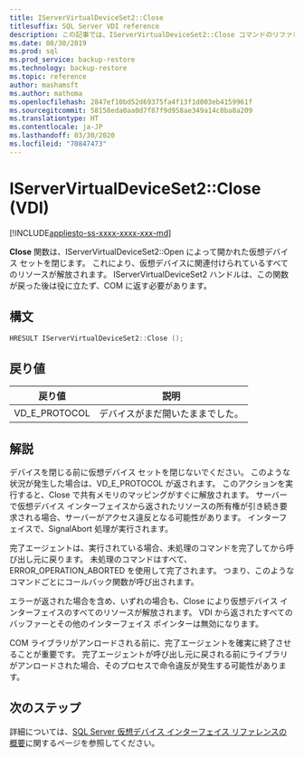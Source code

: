 ```yaml
---
title: IServerVirtualDeviceSet2::Close
titlesuffix: SQL Server VDI reference
description: この記事では、IServerVirtualDeviceSet2::Close コマンドのリファレンスを提供します。
ms.date: 08/30/2019
ms.prod: sql
ms.prod_service: backup-restore
ms.technology: backup-restore
ms.topic: reference
author: mashamsft
ms.author: mathoma
ms.openlocfilehash: 2847ef10bd52d69375fa4f13f1d003eb4159961f
ms.sourcegitcommit: 58158eda0aa0d7f87f9d958ae349a14c0ba8a209
ms.translationtype: HT
ms.contentlocale: ja-JP
ms.lasthandoff: 03/30/2020
ms.locfileid: "70847473"
---
```

# <a name="iservervirtualdeviceset2close-vdi"></a>IServerVirtualDeviceSet2::Close (VDI)

[!INCLUDE[appliesto-ss-xxxx-xxxx-xxx-md](../../../includes/appliesto-ss-xxxx-xxxx-xxx-md.md)]

**Close** 関数は、IServerVirtualDeviceSet2::Open によって開かれた仮想デバイス セットを閉じます。 これにより、仮想デバイスに関連付けられているすべてのリソースが解放されます。 IServerVirtualDeviceSet2 ハンドルは、この関数が戻った後は役に立たず、COM に返す必要があります。

## <a name="syntax"></a>構文

```c
HRESULT IServerVirtualDeviceSet2::Close ();
```

## <a name="return-value"></a>戻り値

|戻り値 | 説明 |
|---|---|
| VD_E_PROTOCOL | デバイスがまだ開いたままでした。 |

## <a name="remarks"></a>解説

デバイスを閉じる前に仮想デバイス セットを閉じないでください。 このような状況が発生した場合は、VD_E_PROTOCOL が返されます。 このアクションを実行すると、Close で共有メモリのマッピングがすぐに解放されます。 サーバーで仮想デバイス インターフェイスから返されたリソースの所有権が引き続き要求される場合、サーバーがアクセス違反となる可能性があります。 インターフェイスで、SignalAbort 処理が実行されます。

完了エージェントは、実行されている場合、未処理のコマンドを完了してから呼び出し元に戻ります。 未処理のコマンドはすべて、ERROR_OPERATION_ABORTED を使用して完了されます。 つまり、このようなコマンドごとにコールバック関数が呼び出されます。

エラーが返された場合を含め、いずれの場合も、Close により仮想デバイス インターフェイスのすべてのリソースが解放されます。 VDI から返されたすべてのバッファーとその他のインターフェイス ポインターは無効になります。

COM ライブラリがアンロードされる前に、完了エージェントを確実に終了させることが重要です。 完了エージェントが呼び出し元に戻される前にライブラリがアンロードされた場合、そのプロセスで命令違反が発生する可能性があります。

## <a name="next-steps"></a>次のステップ

詳細については、[SQL Server 仮想デバイス インターフェイス リファレンスの概要](reference-virtual-device-interface.md)に関するページを参照してください。